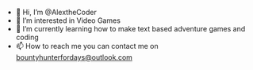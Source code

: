 - 👋 Hi, I’m @AlextheCoder
- 👀 I’m interested in Video Games
- 🌱 I’m currently learning how to make text based adventure games and coding
- 📫 How to reach me you can contact me on bountyhunterfordays@outlook.com
